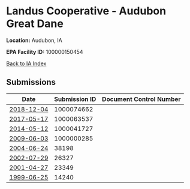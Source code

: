 # Landus Cooperative - Audubon Great Dane

**Location:** Audubon, IA

**EPA Facility ID:** 100000150454

[Back to IA Index](../../index.md)

## Submissions

| Date | Submission ID | Document Control Number |
|------|--------------|-------------------------|
| [2018-12-04](submissions/1000074662.md) | 1000074662 |  |
| [2017-05-17](submissions/1000063537.md) | 1000063537 |  |
| [2014-05-12](submissions/1000041727.md) | 1000041727 |  |
| [2009-06-03](submissions/1000000285.md) | 1000000285 |  |
| [2004-06-24](submissions/38198.md) | 38198 |  |
| [2002-07-29](submissions/26327.md) | 26327 |  |
| [2001-04-27](submissions/23349.md) | 23349 |  |
| [1999-06-25](submissions/14240.md) | 14240 |  |
